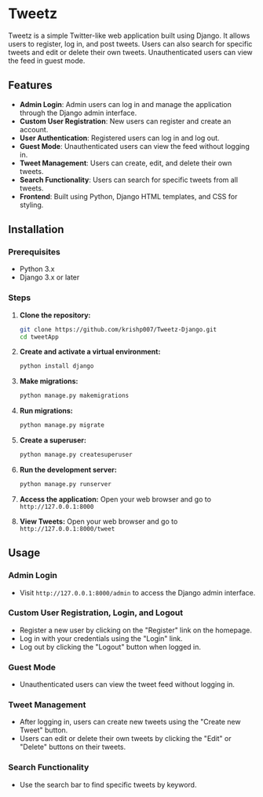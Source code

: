 # Tweetz

Tweetz is a simple Twitter-like web application built using Django. It allows users to register, log in, and post tweets. Users can also search for specific tweets and edit or delete their own tweets. Unauthenticated users can view the feed in guest mode.

## Features

- **Admin Login**: Admin users can log in and manage the application through the Django admin interface.
- **Custom User Registration**: New users can register and create an account.
- **User Authentication**: Registered users can log in and log out.
- **Guest Mode**: Unauthenticated users can view the feed without logging in.
- **Tweet Management**: Users can create, edit, and delete their own tweets.
- **Search Functionality**: Users can search for specific tweets from all tweets.
- **Frontend**: Built using Python, Django HTML templates, and CSS for styling.

## Installation

### Prerequisites

- Python 3.x
- Django 3.x or later

### Steps

1. **Clone the repository:**
   ```bash
   git clone https://github.com/krishp007/Tweetz-Django.git
   cd tweetApp
   ```

2. **Create and activate a virtual environment:**
   ```bash
   python install django
   ```

3. **Make migrations:**
   ```bash
   python manage.py makemigrations
   ```

4. **Run migrations:**
   ```bash
   python manage.py migrate
   ```

5. **Create a superuser:**
   ```bash
   python manage.py createsuperuser
   ```

6. **Run the development server:**
   ```bash
   python manage.py runserver
   ```

7. **Access the application:**
   Open your web browser and go to `http://127.0.0.1:8000`

8. **View Tweets:**
   Open your web browser and go to `http://127.0.0.1:8000/tweet`

## Usage

### Admin Login
- Visit `http://127.0.0.1:8000/admin` to access the Django admin interface.

### Custom User Registration, Login, and Logout
- Register a new user by clicking on the "Register" link on the homepage.
- Log in with your credentials using the "Login" link.
- Log out by clicking the "Logout" button when logged in.

### Guest Mode
- Unauthenticated users can view the tweet feed without logging in.

### Tweet Management
- After logging in, users can create new tweets using the "Create new Tweet" button.
- Users can edit or delete their own tweets by clicking the "Edit" or "Delete" buttons on their tweets.

### Search Functionality
- Use the search bar to find specific tweets by keyword.
